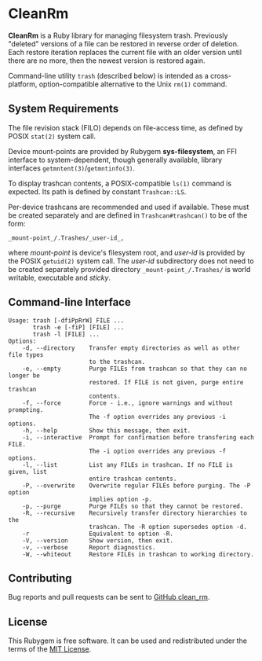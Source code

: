 # CleanRm

__CleanRm__ is a Ruby library for managing filesystem trash. Previously
"deleted" versions of a file can be restored in reverse order of
deletion. Each restore iteration replaces the current file with an older
version until there are no more, then the newest version is restored again.

Command-line utility `trash` (described below) is intended as a
cross-platform, option-compatible alternative to the Unix `rm(1)` command.

## System Requirements

The file revision stack (FILO) depends on file-access time, as defined
by POSIX `stat(2)` system call.

Device mount-points are provided by Rubygem __sys-filesystem__, an FFI
interface to system-dependent, though generally available, library
interfaces `getmntent(3)`/`getmntinfo(3)`.

To display trashcan contents, a POSIX-compatible `ls(1)` command is expected.
Its path is defined by constant `Trashcan::LS`.

Per-device trashcans are recommended and used if available. These must
be created separately and are defined in `Trashcan#trashcan()` to be of
the form:

```
_mount-point_/.Trashes/_user-id_,
```

where _mount-point_ is device's filesystem root, and _user-id_
is provided by the POSIX `getuid(2)` system call. The _user-id_
subdirectory does not need to be created separately provided directory
`_mount-point_/.Trashes/` is world writable, executable and _sticky_.

## Command-line Interface

```
Usage: trash [-dfiPpRrW] FILE ...
       trash -e [-fiP] [FILE] ...
       trash -l [FILE] ...
Options:
    -d, --directory    Transfer empty directories as well as other file types
                       to the trashcan.
    -e, --empty        Purge FILEs from trashcan so that they can no longer be
                       restored. If FILE is not given, purge entire trashcan
                       contents.
    -f, --force        Force - i.e., ignore warnings and without prompting.
                       The -f option overrides any previous -i options.
    -h, --help         Show this message, then exit.
    -i, --interactive  Prompt for confirmation before transfering each FILE.
                       The -i option overrides any previous -f options.
    -l, --list         List any FILEs in trashcan. If no FILE is given, list
                       entire trashcan contents.
    -P, --overwrite    Overwrite regular FILEs before purging. The -P option
                       implies option -p.
    -p, --purge        Purge FILEs so that they cannot be restored.
    -R, --recursive    Recursively transfer directory hierarchies to the
                       trashcan. The -R option supersedes option -d.
    -r                 Equivalent to option -R.
    -V, --version      Show version, then exit.
    -v, --verbose      Report diagnostics.
    -W, --whiteout     Restore FILEs in trashcan to working directory.
```

## Contributing

Bug reports and pull requests can be sent to
[GitHub clean_rm](https://github.com/slewsys/clean_rm).

## License

This Rubygem is free software. It can be used and redistributed under
the terms of the [MIT License](http://opensource.org/licenses/MIT).
